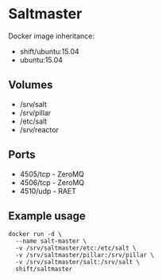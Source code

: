 # Saltmaster

Docker image inheritance:
 * shift/ubuntu:15.04
 * ubuntu:15.04

## Volumes

 * /srv/salt
 * /srv/pillar
 * /etc/salt
 * /srv/reactor

## Ports

 * 4505/tcp - ZeroMQ
 * 4506/tcp - ZeroMQ
 * 4510/udp - RAET

## Example usage

```
docker run -d \
  --name salt-master \
  -v /srv/saltmaster/etc:/etc/salt \
  -v /srv/saltmaster/pillar:/srv/pillar \
  -v /srv/saltmaster/salt:/srv/salt \
  shift/saltmaster
```

